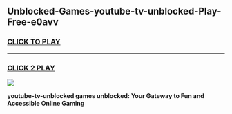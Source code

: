 
## Unblocked-Games-youtube-tv-unblocked-Play-Free-e0avv
<h3>
<a href="https://premium76.site?title=youtube-tv-unblocked&ref=20M">CLICK TO PLAY</a></h3>
<hr>

<h3>
<a href="https://premium76.site?title=youtube-tv-unblocked&ref=20M">CLICK 2 PLAY</a>
  
</h3>

<a href="https://premium76.site?title=youtube-tv-unblocked&ref=19M"><img src="https://clearcache.store/games.png"></a>


**youtube-tv-unblocked games unblocked: Your Gateway to Fun and Accessible Online Gaming**
